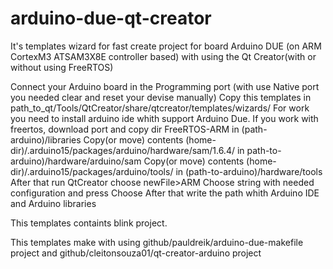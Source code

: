 # arduino-due-qt-creator
It's templates wizard for fast create project for board Arduino DUE (on ARM CortexM3 ATSAM3X8E controller based) with using the Qt Creator(with or without using FreeRTOS)

Connect your Arduino board in the Programming port (with use Native port you needed clear and reset your devise manually)
Copy this templates in path_to_qt/Tools/QtCreator/share/qtcreator/templates/wizards/
For work you need to install arduino ide whith support Arduino Due.
If you work with freertos, download port and copy dir FreeRTOS-ARM in (path-arduino)/libraries
Copy(or move) contents (home-dir)/.arduino15/packages/arduino/hardware/sam/1.6.4/ in
path-to-arduino)/hardware/arduino/sam
Copy(or move) contents (home-dir)/.arduino15/packages/arduino/tools/ in (path-to-arduino)/hardware/tools
After that run QtCreator choose newFile>ARM
Choose string with needed configuration and press Choose
After that write the path whith Arduino IDE and Arduino libraries

This templates containts blink project.

This templates make with using github/pauldreik/arduino-due-makefile project and github/cleitonsouza01/qt-creator-arduino project

